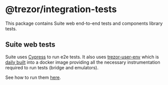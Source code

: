 # @trezor/integration-tests

This package contains Suite web end-to-end tests and components library tests.

## Suite web tests

Suite uses [Cypress](https://docs.cypress.io/guides/overview/why-cypress.html) to run e2e tests. It also uses [trezor-user-env](https://github.com/trezor/trezor-user-env) which is [daily built](https://gitlab.com/satoshilabs/trezor/trezor-user-env/-/pipelines) into a docker image providing all the necessary instrumentation required to run tests (bridge and emulators).

See how to run them [here](../../docs/tests/e2e-suite-web.md).
